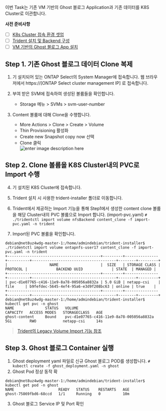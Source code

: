 이번 Task는 기존 VM 기반의 Ghost 블로그 Application과 기존 데이터를 K8S Cluster로 이관합니다. 

**사전 준비사항** 
 - [ ] [K8s Cluster 접속 환경 셋업](https://github.com/netappkr/NDX_Handsonworkshop-/blob/master/K8s_on_MultiCloud/OnPremNKS.) 
 - [ ] [Trident 설치 및 Backend 구성](https://github.com/netappkr/NDX_Handsonworkshop-/blob/master/K8s_on_MultiCloud/OnPremNKS.md) 
 - [ ] [VM 기반의 Ghost 블로그 App 설치](https://github.com/netappkr/NDX_Handsonworkshop-/blob/master/Pre-Work2/README.md)
 
 ## Step 1. 기존 Ghost 블로그 데이터 Clone 복제  
1. 기 설치되어 있는 ONTAP Select의 System Manager에 접속합니다. 웹 브라우저에서 https://[ONTAP Select cluster management IP] 로 접속합니다.
2. 부여 받은 SVM에 접속하여 생성된 볼륨들을 확인합니다.
     * Storage 메뉴 > SVMs > svm-user-number 

3. Content 볼륨에 대해 Clone을 수행합니다.
     * More Actions > Clone > Create > Volume 
     * Thin Provisioning 활성화
     * Create new Snapshot copy now 선택 
     * Clone 클릭  
   ![enter image description here](https://github.com/netappkr/NDX_Handsonworkshop-/blob/master/containerization/images/content_clone_2.png)

 ## Step 2. Clone 볼륨을 K8S Cluster내의 PVC로 Import 수행      
4. 기 설치된 K8S Cluster에 접속합니다.

5.  Trident 설치 시 사용한 trident-installer 폴더로 이동합니다.

6.  Trident에서 제공하는 Import 기능을 통해  Step1에서 생성한 content clone 볼륨을 해당 Cluster내의 PVC 볼륨으로 Import 합니다. (import-pvc.yaml)
  ` # ./tridentctl import volume nfsBackend content_clone -f import-pvc.yaml -n trident
`
7. Import된 PVC 볼륨을 확인합니다. 
 <pre class=" language-undefined"><code class="prism language-&quot;NotActions&quot;: language-undefined">debian@net8uz4wdg-master-1:/home/admindebian/trident-installer$ ./tridentctl import volume ontapnfs-user17 content_clone -f import-pvc.yaml -n trident
+------------------------------------------+---------+---------------+----------+--------------------------------------+--------+---------+
|                   NAME                   |  SIZE   | STORAGE CLASS | PROTOCOL |             BACKEND UUID             | STATE  | MANAGED |
+------------------------------------------+---------+---------------+----------+--------------------------------------+--------+---------+
| pvc-d1e07765-c416-11e9-8a78-005056a8832a | 5.0 GiB | netapp-csi    | file     | b9fefdec-5645-4ef4-95a6-e3d9f208bc63 | online | true    |
+------------------------------------------+---------+---------------+----------+--------------------------------------+--------+---------+
debian@net8uz4wdg-master-1:/home/admindebian/trident-installer$ kubectl get pvc -n ghost
NAME              STATUS   VOLUME                                     CAPACITY   ACCESS MODES   STORAGECLASS   AGE
ghost-content     Bound    pvc-d1e07765-c416-11e9-8a78-005056a8832a   5Gi        RWO            netapp-csi     14s</code></pre>

> [Trident의 Legacy Volume Import 기능 참조](https://github.com/netappkr/NDX_Handsonworkshop-/blob/master/K8s_with_Trident/README.md)

 ## Step 3. Ghost 블로그 Container 실행   
1. Ghost deployment yaml 파일로 신규 Ghost 블로그 POD를 생성합니다. 
 ` # kubectl create -f ghost_deployment.yaml -n ghost
`
2. Ghost Pod 정상 동작 확 
 <pre class=" language-undefined"><code class="prism language-&quot;NotActions&quot;: language-undefined">debian@net8uz4wdg-master-1:/home/admindebian/trident-installer$ kubectl get pod -n ghost
NAME                    READY   STATUS    RESTARTS   AGE
ghost-75869fbd6-68ccd   1/1     Running   0          10m</code></pre>
3. Ghost 블로그 Service IP 및 Port 확인 



<!--stackedit_data:
eyJoaXN0b3J5IjpbLTE2MzUxNDY3NDksLTg5MjI5NTE4OSwyMD
U4ODMzMzksLTk2ODM4ODk1Myw3NjA3OTg5OTksLTM4NzUyODQ4
OCwtMTEwMzY0ODIxOSwxNjk5OTc0NTM5LC0xNDI5ODg0MzAsLT
kzNTM3MjMwNCw4Nzc2MzU1MjZdfQ==
-->